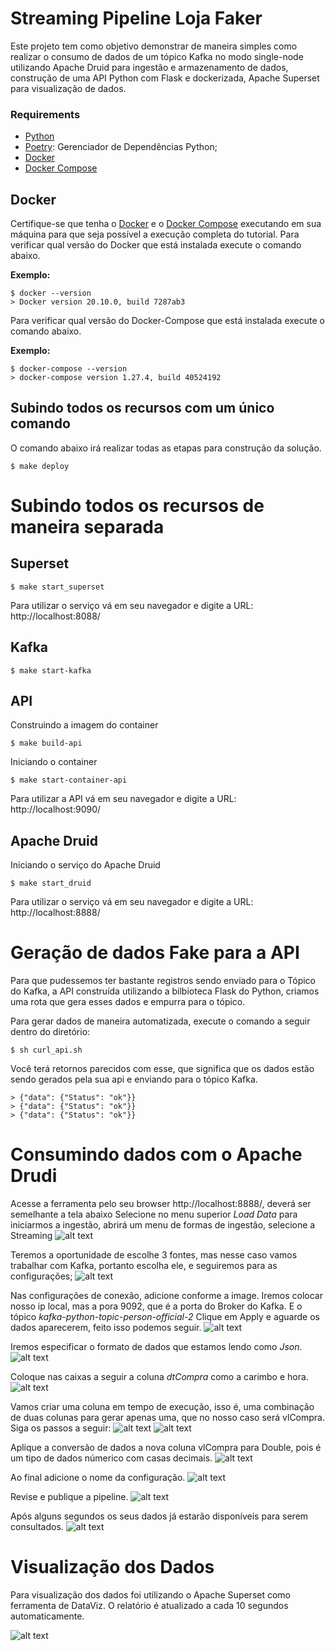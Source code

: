 
# Streaming Pipeline Loja Faker
Este projeto tem como objetivo demonstrar de maneira simples como realizar o consumo de dados de um tópico Kafka no modo single-node utilizando Apache Druid para ingestão e armazenamento de dados, construção de uma API Python com Flask e dockerizada, Apache Superset para visualização de dados.

### Requirements
- [Python](https://www.python.org/)
- [Poetry](https://python-poetry.org/): Gerenciador de Dependências Python;
- [Docker](https://docs.docker.com/docker-for-mac/install/)
- [Docker Compose](https://docs.docker.com/compose/install/)

## Docker
Certifique-se que tenha o [Docker](https://docs.docker.com/docker-for-mac/install/) e o [Docker Compose](https://docs.docker.com/compose/install/) executando em sua máquina para que seja possível a execução completa do tutorial.
Para verificar qual versão do Docker que está instalada execute o comando abaixo.

**Exemplo:**
```
$ docker --version
> Docker version 20.10.0, build 7287ab3
```
Para verificar qual versão do Docker-Compose que está instalada execute o comando abaixo.

**Exemplo:**
```
$ docker-compose --version
> docker-compose version 1.27.4, build 40524192
```

## Subindo todos os recursos com um único comando
O comando abaixo irá realizar todas as etapas para construção da solução.
```
$ make deploy
```

# Subindo todos os recursos de maneira separada
## Superset
```
$ make start_superset
```
Para utilizar o serviço vá em seu navegador e digite a URL: http://localhost:8088/
## Kafka
```
$ make start-kafka
```

## API
Construindo a imagem do container
```
$ make build-api
```
Iniciando o container
```
$ make start-container-api
```
Para utilizar a API vá em seu navegador e digite a URL: http://localhost:9090/

## Apache Druid
Iniciando o serviço do Apache Druid
```
$ make start_druid
```
Para utilizar o serviço vá em seu navegador e digite a URL: http://localhost:8888/


# Geração de dados Fake para a API

Para que pudessemos ter bastante registros sendo enviado para o Tópico do Kafka, a API construída utilizando a bilbioteca Flask do Python, criamos uma rota que gera esses dados e empurra para o tópico.

Para gerar dados de maneira automatizada, execute o comando a seguir dentro do diretório:
```
$ sh curl_api.sh
```
Você terá retornos parecidos com esse, que significa que os dados estão sendo gerados pela sua api e enviando para o tópico Kafka.
```
> {"data": {"Status": "ok"}}
> {"data": {"Status": "ok"}}
> {"data": {"Status": "ok"}}
```

# Consumindo dados com o Apache Drudi
Acesse a ferramenta pelo seu browser http://localhost:8888/, deverá ser semelhante a tela abaixo
Selecione no menu superior *Load Data* para iniciarmos a ingestão, abrirá um menu de formas de ingestão, selecione a Streaming
![alt text](./images/apache_druid_home.png)

Teremos a oportunidade de escolhe 3 fontes, mas nesse caso vamos trabalhar com Kafka, portanto escolha ele, e seguiremos para as configurações;
![alt text](./images/apache_druid_kafka.png)
</br>

Nas configurações de conexão, adicione conforme a image. Iremos colocar nosso ip local, mas a pora 9092, que é a porta do Broker do Kafka.
E o tópico *kafka-python-topic-person-official-2*
Clique em Apply e aguarde os dados aparecerem, feito isso podemos seguir.
![alt text](./images/apache_druid_connect.png)

Iremos especificar o formato de dados que estamos lendo como *Json*.
![alt text](./images/apache_druid_parse.png)

Coloque nas caixas a seguir a coluna *dtCompra* como a carimbo e hora.
![alt text](./images/apache_druid_parse_time.png)

Vamos criar uma coluna em tempo de execução, isso é, uma combinação de duas colunas para gerar apenas uma, que no nosso caso será vlCompra. Siga os passos a seguir:
![alt text](./images/apache_druid_transform.png)
![alt text](./images/apache_druid_transform_column.png)

Aplique a conversão de dados a nova coluna vlCompra para Double, pois é um tipo de dados númerico com casas decimais.
![alt text](./images/apache_druid_convert.png)

Ao final adicione o nome da configuração.
![alt text](./images/apache_druid_final.png)

Revise e publique a pipeline.
![alt text](./images/apache_druid_publish.png)

Após alguns segundos os seus dados já estarão disponíveis para serem consultados.
![alt text](./images/apache_druid_query.png)

# Visualização dos Dados
Para visualização dos dados foi utilizando o Apache Superset como ferramenta de DataViz. O relatório é atualizado a cada 10 segundos automaticamente.

![alt text](./images/superset.gif)
